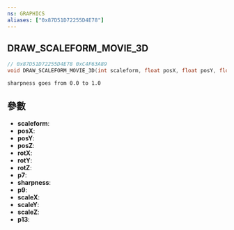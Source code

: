 ```yaml
---
ns: GRAPHICS
aliases: ["0x87D51D72255D4E78"]
---
```

## DRAW_SCALEFORM_MOVIE_3D

```c
// 0x87D51D72255D4E78 0xC4F63A89
void DRAW_SCALEFORM_MOVIE_3D(int scaleform, float posX, float posY, float posZ, float rotX, float rotY, float rotZ, float p7, float sharpness, float p9, float scaleX, float scaleY, float scaleZ, Any p13);
```

```
sharpness goes from 0.0 to 1.0  
```

## 參數
* **scaleform**: 
* **posX**: 
* **posY**: 
* **posZ**: 
* **rotX**: 
* **rotY**: 
* **rotZ**: 
* **p7**: 
* **sharpness**: 
* **p9**: 
* **scaleX**: 
* **scaleY**: 
* **scaleZ**: 
* **p13**: 

